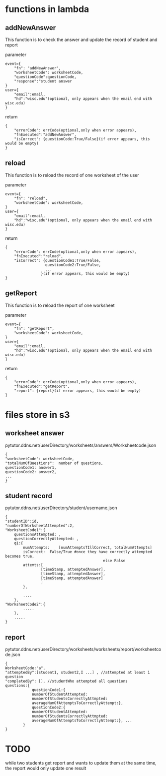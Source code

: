 # functions in lambda

## addNewAnswer

This function is to check the answer and update the record of student and report

parameter  
	
	event={
        "fn": "addNewAnswer",
        "worksheetCode": worksheetCode,
        "questionCode":questionCode,
        "response":"student answer
    }
    user={
        "email":email,
        "hd":"wisc.edu"(optional, only appears when the email end with wisc.edu)
    }

return 
		
	{
        "errorCode": errCode(optional,only when error appears),
        "fnExecuted":"addNewAnswer",
        "isCorrect": {questionCode:True/False}(if error appears, this would be empty) 
    }  

## reload

This function is to reload the record of one worksheet of the user

parameter  
	
	event={
        "fn": "reload",
        "worksheetCode": worksheetCode,
    }
    user={
        "email":email,
        "hd":"wisc.edu"(optional, only appears when the email end with wisc.edu)
    }

return 

	{
        "errorCode": errCode(optional,only when error appears),
        "fnExecuted":"reload",
        "isCorrect": {questionCode1:True/False,
            	      questionCode2:True/False,
            	      ...
     				}(if error appears, this would be empty) 
    }  

## getReport


This function is to reload the report of one worksheet 

parameter  

	event={
        "fn": "getReport",
        "worksheetCode": worksheetCode,
    }
    user={
        "email":email,
        "hd":"wisc.edu"(optional, only appears when the email end with wisc.edu)
    }

return 
	
	{
        "errorCode": errCode(optional,only when error appears),
        "fnExecuted":"getReport",
        "report": {report}(if error appears, this would be empty) 
    }

# files store in s3 

## worksheet answer 

pytutor.ddns.net/userDirectory/worksheets/answers/Worksheetcode.json
	
	{
    "worksheetCode": worksheetCode,
    "totalNumOfQuestions":  number of questions,  
    questionCode1: answer1,
    questionCode2: answer2,
    ...
    }

## student record

pytutor.ddns.net/userDirectory/student/username.json

	{
    "studentID":id,
    "numberOfWorksheetAttempted":2,
    "WorksheetCode1":{
		questionsAttempted: ,
		questionCorrectlyAttempted: ,
        q1:{
			numAttempts:	[numAttemptsTIllCorrect, totalNumAttempts]
			isCorrect:	False/True #once they have correctly attempted becomes true,
												else False
			attemts:[
					[timeStamp, attemptedAnswer],
					[timeStamp, attemptedAnswer],
					[timeStamp, attemptedAnswer]								
					]
			},
            		
			....
    	},
    "WorksheetCode2":{
            .....
    	},
        .....
    }

## report

pytutor.ddns.net/userDirectory/worksheets/worksheets/report/worksheetcode.json 

	{
    WorksheetCode:"a",
    "attemptedBy":[student1, student2,I ...] , //attempted at least 1 question
    "completedBy": [], //studentWho attempted all questions
    questions:{
                questionCode1:{
                numberOfStudentAttempted:
                numberOfStudentsCorrectlyAttmpted:
                averageNumOfAttemptsToCorrectlyAttempt:},
                questionCode2:{
                numberOfStudentAttempted:
                numberOfStudentsCorrectlyAttmpted:
                averageNumOfAttemptsToCorrectlyAttempt:}, ...
            }
	}

# TODO

while two students get report and wants to update them at the same time, the report would only update one result


